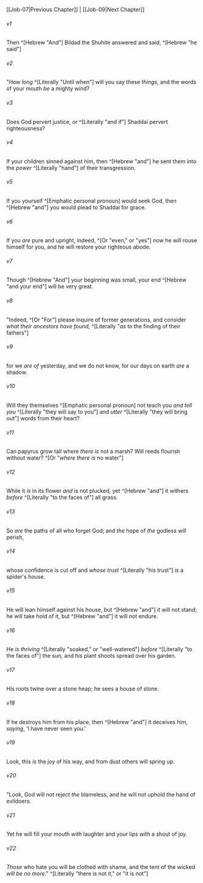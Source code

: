 ﻿---
aliases:
  - Job 8
---

[[Job-07|Previous Chapter]] | [[Job-09|Next Chapter]]

###### v1
Then ^[Hebrew "And"] Bildad the Shuhite answered and said, ^[Hebrew "he said"]

###### v2
"_How long_ ^[Literally "Until when"] will you say these _things_,
and the words of your mouth _be_ a mighty wind?

###### v3
Does God pervert justice,
_or_ ^[Literally "and if"] Shaddai pervert righteousness?

###### v4
If your children sinned against him,
then ^[Hebrew "and"] he sent them into the _power_ ^[Literally "hand"] of their transgression.

###### v5
If you yourself ^[Emphatic personal pronoun] would seek God,
then ^[Hebrew "and"] you would plead to Shaddai for grace.

###### v6
If you _are_ pure and upright,
indeed, ^[Or "even," or "yes"] now he will rouse himself for you,
and he will restore your righteous abode.

###### v7
Though ^[Hebrew "And"] your beginning was small,
your end ^[Hebrew "and your end"] will be very great.

###### v8
"Indeed, ^[Or "For"] please inquire of former generations,
and consider _what their ancestors have found_, ^[Literally "_as_ to the finding of their fathers"]

###### v9
for we _are of_ yesterday, and we do not know,
for our days on earth _are_ a shadow.

###### v10
Will they themselves ^[Emphatic personal pronoun] not teach you _and_ _tell you_ ^[Literally "they will say to you"]
and _utter_ ^[Literally "they will bring out"] words from their heart?

###### v11
Can papyrus grow tall where _there is_ not a marsh?
Will reeds flourish without water? ^[Or "_where there is_ no water"]

###### v12
While it _is_ in its flower _and_ is not plucked,
yet ^[Hebrew "and"] it withers _before_ ^[Literally "to the faces of"] all grass.

###### v13
So _are_ the paths of all who forget God;
and _the_ hope of _the_ godless will perish,

###### v14
whose confidence is cut off
and _whose trust_ ^[Literally "his trust"] _is_ a spider's house.

###### v15
He will lean himself against his house, but ^[Hebrew "and"] it will not stand;
he will take hold of it, but ^[Hebrew "and"] it will not endure.

###### v16
He _is_ _thriving_ ^[Literally "soaked," or "well-watered"] _before_ ^[Literally "to the faces of"] the sun,
and his plant shoots spread over his garden.

###### v17
His roots twine over a stone heap;
he sees a house of stone.

###### v18
If he destroys him from his place,
then ^[Hebrew "and"] it deceives him, _saying_, 'I have never seen you.'

###### v19
Look, this _is_ the joy of his way,
and from dust others will spring up.

###### v20
"Look, God will not reject _the_ blameless,
and he will not uphold the hand of evildoers.

###### v21
Yet he will fill your mouth _with_ laughter
and your lips _with_ a shout of joy.

###### v22
_Those_ who hate you will be clothed with shame,
and the tent of the wicked _will be no more_." ^[Literally "there is not it," or "it is not"]